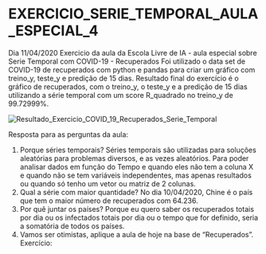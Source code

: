# EXERCICIO_SERIE_TEMPORAL_AULA_ESPECIAL_4
Dia 11/04/2020
Exercicio da aula da Escola Livre de IA - aula especial sobre Serie Temporal com COVID-19 - Recuperados
Foi utilizado o data set de COVID-19 de recuperados com python e pandas para criar um gráfico com treino_y, teste_y e predição de 15 dias.
Resultado final do exercício é o gráfico de recuperados, com o treino_y, o teste_y e a predição de 15 dias utilizando a série temporal com um score R_quadrado no treino_y de 99.72999%.

![Resultado_Exercicio_COVID_19_Recuperados_Serie_Temporal](https://user-images.githubusercontent.com/61654480/80527239-6dce5980-896a-11ea-95c6-62075caa7c3b.jpg)

Resposta para as perguntas da aula:

1) Porque séries temporais?
 Séries temporais são utilizadas para soluções aleatórias para problemas diversos, e as vezes aleatórios.
Para poder analisar dados em função do Tempo e quando eles não tem a coluna X e quando não se tem variáveis independentes, mas apenas resultados ou quando só tenho um vetor ou matriz de 2 colunas.
2) Qual a série com maior quantidade?
No dia 10/04/2020, Chine é o país que tem o maior número de recuperados com 64.236.
3) Por quê juntar os países?
Porque eu quero saber os recuperados totais por dia ou os infectados totais por dia ou o tempo que for definido, seria a somatória de todos os países.
4) Vamos ser otimistas, aplique a aula de hoje na base de “Recuperados”.
Exercício: 
